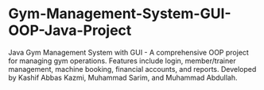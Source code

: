 # Gym-Management-System-GUI-OOP-Java-Project
Java Gym Management System with GUI - A comprehensive OOP project for managing gym operations. Features include login, member/trainer management, machine booking, financial accounts, and reports. Developed by Kashif Abbas Kazmi, Muhammad Sarim, and Muhammad Abdullah.

